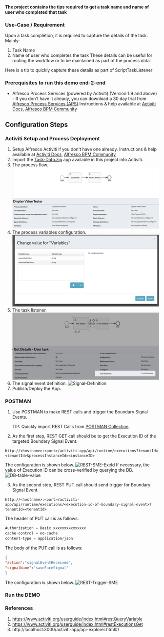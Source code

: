 #### The project contains the tips required to get a task name and name of user who completed that task

### Use-Case / Requirement
Upon a task completion, it is required to capture the details of the task. Mainly:
1. Task Name
2. Name of user who completes the task
These details can be useful for routing the workflow or to be maintained as part of the process data.

Here is a tip to quickly capture these details as part of ScriptTaskListener


### Prerequisites to run this demo end-2-end

* Alfresco Process Services (powered by Activiti) (Version 1.9 and above) - If you don't have it already, you can download a 30 day trial from [Alfresco Process Services (APS)](https://www.alfresco.com/products/business-process-management/alfresco-activiti).Instructions & help available at [Activiti Docs](http://docs.alfresco.com/activiti/docs/), [Alfresco BPM Community](https://community.alfresco.com/community/bpm)


## Configuration Steps

### Activiti Setup and Process Deployment
1. Setup Alfresco Activiti if you don't have one already. Instructions & help available at [Activiti Docs](http://docs.alfresco.com/activiti/docs/), [Alfresco BPM Community](https://community.alfresco.com/community/bpm)
2. Import the [Task-Data.zip](Task-Data.zip) app available in this project into Activiti.
3. The process flow.  ![Process-Flow](Process-Flow.png)
4. The process variables configuration. ![Process-Variables](Process-Variables.png)
5. The task listener. ![Task-Listener](Task-Listener.png)
6. The signal event definition. ![Signal-Definition](Signal-Definition.png)
7. Publish/Deploy the App.

### POSTMAN
1. Use POSTMAN to make REST calls and trigger the Boundary Signal Events.

    TIP: Quickly import REST Calls from [POSTMAN Collection](Postman-Collection-SignalEvents.postman_collection.json).

2. As the first step, REST GET call should be to get the Execution ID of the targeted Boundary Signal Event.
```
http://<hostname>:<port>/activiti-app/api/runtime/executions?tenantId=<tenantId>&processInstanceId=<instanceID>
```
The configuration is shown below. ![REST-SME-ExeId](REST-SME-ExeId.png)
If necessary, the value of Execution ID can be cross-verified by querying the DB.
![DB-table-value](DB-table-value.png)

3. As the second step, REST PUT call should send trigger for Boundary Signal Event.
```
http://<hostname>:<port>/activiti-app/api/runtime/executions/<execution-id-of-boundary-signal-event>?tenantId=<tenantId>
```
The header of PUT call is as follows:
```javascript
Authorization = Basic xxxxxxxxxxxxxxx
cache-control = no-cache
content-type = application/json
```
The body of the PUT call is as follows: 
```json
{
"action":"signalEventReceived",
"signalName":"saveFaceSignal"
}
```
The configuration is shown below. ![REST-Trigger-SME](REST-Trigger-SME.png)

### Run the DEMO

### References
1. https://www.activiti.org/userguide/index.html#restQueryVariable
2. https://www.activiti.org/userguide/index.html#restExecutionsGet
3. http://localhost:3000/activiti-app/api-explorer.html#/

